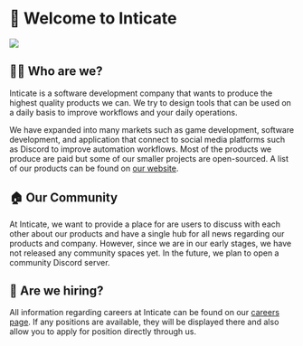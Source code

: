 # 👋 Welcome to Inticate
<img src="https://github.com/Inticate-com/.github/assets/78281961/3775de6d-4bfe-4399-aeaf-e829fd5e432f" style="width: full;" />

## 🙋‍♂️ Who are we?
Inticate is a software development company that wants to produce the highest quality products we can. We try to design tools that can be used on a daily basis to improve workflows and your daily operations.

We have expanded into many markets such as game development, software development, and application that connect to social media platforms such as Discord to improve automation workflows. Most of the products we produce are paid but some of our smaller projects are open-sourced. A list of our products can be found on <a href="https://inticate.com" target="_blank">our website</a>.

## 🏠 Our Community
At Inticate, we want to provide a place for are users to discuss with each other about our products and have a single hub for all news regarding our products and company. However, since we are in our early stages, we have not released any community spaces yet. In the future, we plan to open a community Discord server.

## 🏢 Are we hiring?
All information regarding careers at Inticate can be found on our <a href="https://careers.inticate.com" target="_blank">careers page</a>. If any positions are available, they will be displayed there and also allow you to apply for position directly through us.
